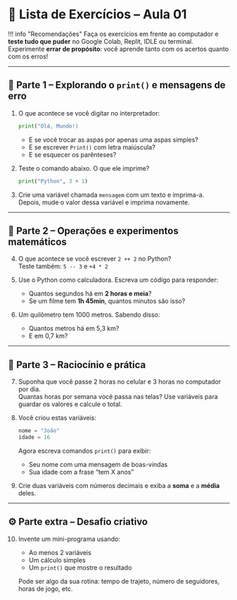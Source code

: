 # 📄 Lista de Exercícios – Aula 01

!!! info "Recomendações"
    Faça os exercícios em frente ao computador e **teste tudo que puder** no Google Colab, Replit, IDLE ou terminal.  
    Experimente **errar de propósito**: você aprende tanto com os acertos quanto com os erros!

---

## 🧪 Parte 1 – Explorando o `print()` e mensagens de erro

1. O que acontece se você digitar no interpretador:

    ```python
    print("Olá, Mundo!)
    ```

    - E se você trocar as aspas por apenas uma aspas simples?
    - E se escrever `Print()` com letra maiúscula?
    - E se esquecer os parênteses?

2. Teste o comando abaixo. O que ele imprime?

    ```python
    print("Python", 3 + 1)
    ```

3. Crie uma variável chamada `mensagem` com um texto e imprima-a.  
   Depois, mude o valor dessa variável e imprima novamente.

---

## 🔢 Parte 2 – Operações e experimentos matemáticos

4. O que acontece se você escrever `2 ++ 2` no Python?  
   Teste também: `5 -- 3` e `+4 * 2`

5. Use o Python como calculadora. Escreva um código para responder:

    - Quantos segundos há em **2 horas e meia**?
    - Se um filme tem **1h 45min**, quantos minutos são isso?

6. Um quilômetro tem 1000 metros. Sabendo disso:

    - Quantos metros há em 5,3 km?
    - E em 0,7 km?

---

## 🧠 Parte 3 – Raciocínio e prática

7. Suponha que você passe 2 horas no celular e 3 horas no computador por dia.  
   Quantas horas por semana você passa nas telas? Use variáveis para guardar os valores e calcule o total.

8. Você criou estas variáveis:

    ```python
    nome = "João"
    idade = 16
    ```

    Agora escreva comandos `print()` para exibir:

    - Seu nome com uma mensagem de boas-vindas
    - Sua idade com a frase “tem X anos”

9. Crie duas variáveis com números decimais e exiba a **soma** e a **média** deles.

---

## ⚙️ Parte extra – Desafio criativo

10. Invente um mini-programa usando:
    - Ao menos 2 variáveis
    - Um cálculo simples
    - Um `print()` que mostre o resultado

    Pode ser algo da sua rotina: tempo de trajeto, número de seguidores, horas de jogo, etc.